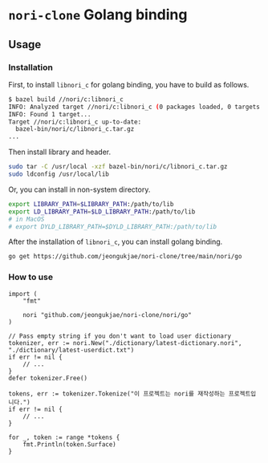 # `nori-clone` Golang binding

## Usage

### Installation

First, to install `libnori_c` for golang binding, you have to build as follows.

```sh
$ bazel build //nori/c:libnori_c
INFO: Analyzed target //nori/c:libnori_c (0 packages loaded, 0 targets configured).
INFO: Found 1 target...
Target //nori/c:libnori_c up-to-date:
  bazel-bin/nori/c/libnori_c.tar.gz
...
```

Then install library and header.

```sh
sudo tar -C /usr/local -xzf bazel-bin/nori/c/libnori_c.tar.gz
sudo ldconfig /usr/local/lib
```

Or, you can install in non-system directory.

```sh
export LIBRARY_PATH=$LIBRARY_PATH:/path/to/lib
export LD_LIBRARY_PATH=$LD_LIBRARY_PATH:/path/to/lib
# in MacOS
# export DYLD_LIBRARY_PATH=$DYLD_LIBRARY_PATH:/path/to/lib
```

After the installation of `libnori_c`, you can install golang binding.

```sh
go get https://github.com/jeongukjae/nori-clone/tree/main/nori/go
```

### How to use

```golang
import (
    "fmt"

    nori "github.com/jeongukjae/nori-clone/nori/go"
)

// Pass empty string if you don't want to load user dictionary
tokenizer, err := nori.New("./dictionary/latest-dictionary.nori", "./dictionary/latest-userdict.txt")
if err != nil {
    // ...
}
defer tokenizer.Free()

tokens, err := tokenizer.Tokenize("이 프로젝트는 nori를 재작성하는 프로젝트입니다.")
if err != nil {
    // ...
}

for _, token := range *tokens {
    fmt.Println(token.Surface)
}
```

<!-- TODO(jeongukjae): add description -->
